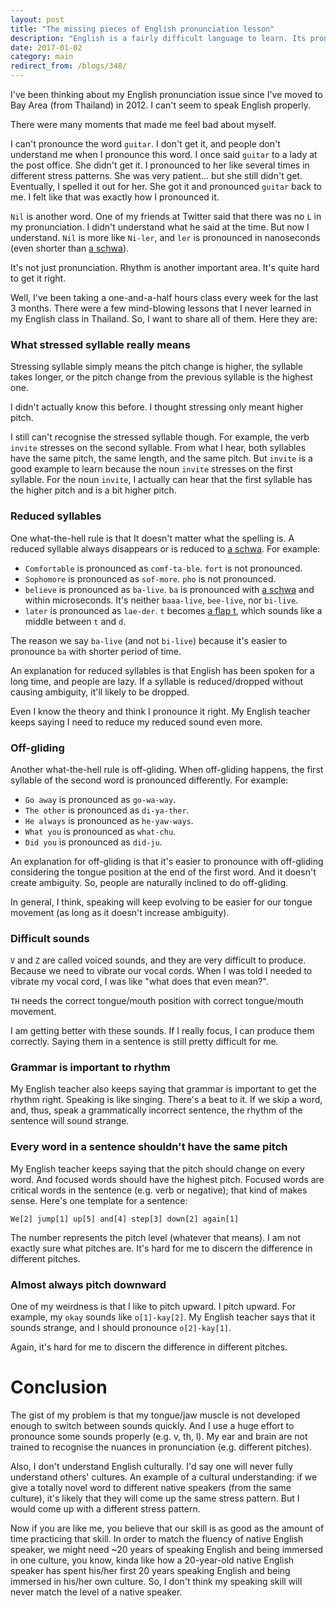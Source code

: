 ```yaml
---
layout: post
title: "The missing pieces of English pronunciation lesson"
description: "English is a fairly difficult language to learn. Its pronunciation is even more difficult."
date: 2017-01-02
category: main
redirect_from: /blogs/348/
---
```


I've been thinking about my English pronunciation issue since I've moved to Bay Area (from Thailand) in 2012. I can't seem to speak English properly.

There were many moments that made me feel bad about myself.

I can't pronounce the word `guitar`. I don't get it, and people don't understand me when I pronounce this word. I once said `guitar` to a lady at the post office. She didn't get it. I pronounced to her like several times in different stress patterns. She was very patient... but she still didn't get. Eventually, I spelled it out for her. She got it and pronounced `guitar` back to me. I felt like that was exactly how I pronounced it.

<!---excerpt--->

`Nil` is another word. One of my friends at Twitter said that there was no `L` in my pronunciation. I didn't understand what he said at the time. But now I understand. `Nil` is more like `Ni-ler`, and `ler` is pronounced in nanoseconds (even shorter than [a schwa](http://englishplus.com/grammar/00000383.htm)).

It's not just pronunciation. Rhythm is another important area. It's quite hard to get it right.

Well, I've been taking a one-and-a-half hours class every week for the last 3 months. There were a few mind-blowing lessons that I never learned in my English class in Thailand. So, I want to share all of them. Here they are:


### What stressed syllable really means

Stressing syllable simply means the pitch change is higher, the syllable takes longer, or the pitch change from the previous syllable is the highest one.

I didn't actually know this before. I thought stressing only meant higher pitch.

I still can't recognise the stressed syllable though. For example, the verb `invite` stresses on the second syllable. From what I hear, both syllables have the same pitch, the same length, and the same pitch. But `invite` is a good example to learn because the noun `invite` stresses on the first syllable. For the noun `invite`, I actually can hear that the first syllable has the higher pitch and is a bit higher pitch.


### Reduced syllables

One what-the-hell rule is that It doesn't matter what the spelling is. A reduced syllable always disappears or is reduced to [a schwa](http://englishplus.com/grammar/00000383.htm). For example:

* `Comfortable` is pronounced as `comf-ta-ble`. `fort` is not pronounced.
* `Sophomore` is pronounced as `sof-more`. `pho` is not pronounced.
* `believe` is pronounced as `ba-live`. `ba` is pronounced with [a schwa](http://englishplus.com/grammar/00000383.htm) and within microseconds. It's neither `baaa-live`, `bee-live`, nor `bi-live`.
* `later` is pronounced as `lae-der`. `t` becomes [a flap t](http://www.antimoon.com/how/flap-t.htm), which sounds like a middle between `t` and `d`.

The reason we say `ba-live` (and not `bi-live`) because it's easier to pronounce `ba` with shorter period of time.

An explanation for reduced syllables is that English has been spoken for a long time, and people are lazy. If a syllable is reduced/dropped without causing ambiguity, it'll likely to be dropped.

Even I know the theory and think I pronounce it right. My English teacher keeps saying I need to reduce my reduced sound even more.


### Off-gliding

Another what-the-hell rule is off-gliding. When off-gliding happens, the first syllable of the second word is pronounced differently. For example:

* `Go away` is pronounced as `go-wa-way`.
* `The other` is pronounced as `di-ya-ther`.
* `He always` is pronounced as `he-yaw-ways`.
* `What you` is pronounced as `what-chu`.
* `Did you` is pronounced as `did-ju`.

An explanation for off-gliding is that it's easier to pronounce with off-gliding considering the tongue position at the end of the first word. And it doesn't create ambiguity. So, people are naturally inclined to do off-gliding.

In general, I think, speaking will keep evolving to be easier for our tongue movement (as long as it doesn't increase ambiguity).


### Difficult sounds

`V` and `Z` are called voiced sounds, and they are very difficult to produce. Because we need to vibrate our vocal cords. When I was told  I needed to vibrate my vocal cord, I was like "what does that even mean?".

`TH` needs the correct tongue/mouth position with correct tongue/mouth movement.

I am getting better with these sounds. If I really focus, I can produce them correctly. Saying them in a sentence is still pretty difficult for me.


### Grammar is important to rhythm

My English teacher also keeps saying that grammar is important to get the rhythm right. Speaking is like singing. There's a beat to it. If we skip a word, and, thus, speak a grammatically incorrect sentence, the rhythm of the sentence will sound strange.


### Every word in a sentence shouldn't have the same pitch

My English teacher keeps saying that the pitch should change on every word. And focused words should have the highest pitch. Focused words are critical words in the sentence (e.g. verb or negative); that kind of makes sense. Here's one template for a sentence:

`We[2] jump[1] up[5] and[4] step[3] down[2] again[1]`

The number represents the pitch level (whatever that means). I am not exactly sure what pitches are. It's hard for me to discern the difference in different pitches.


### Almost always pitch downward

One of my weirdness is that I like to pitch upward. I pitch upward. For example, my `okay` sounds like `o[1]-kay[2]`. My English teacher says that it sounds strange, and I should pronounce `o[2]-kay[1]`.

Again, it's hard for me to discern the difference in different pitches.


# Conclusion

The gist of my problem is that my tongue/jaw muscle is not developed enough to switch between sounds quickly. And I use a huge effort to pronounce some sounds properly (e.g. v, th, l). My ear and brain are not trained to recognise the nuances in pronunciation (e.g. different pitches).

Also, I don't understand English culturally. I'd say one will never fully understand others' cultures. An example of a cultural understanding: if we give a totally novel word to different native speakers (from the same culture), it's likely that they will come up the same stress pattern. But I would come up with a different stress pattern.

Now if you are like me, you believe that our skill is as good as the amount of time practicing that skill. In order to match the fluency of native English speaker, we might need ~20 years of speaking English and being immersed in one culture, you know, kinda like how a 20-year-old native English speaker has spent his/her first 20 years speaking English and being immersed in his/her own culture. So, I don't think my speaking skill will never match the level of a native speaker.
